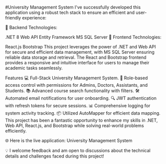 #University Management System
I've successfully developed this application using a robust tech stack to ensure an efficient and user-friendly experience:

🔹 Backend Technologies:

.NET 8
Web API
Entity Framework
MS SQL Server
🔹 Frontend Technologies:

React.js
Bootstrap
This project leverages the power of .NET and Web API for secure and efficient data management, with MS SQL Server ensuring reliable data storage and retrieval. The React and Bootstrap frontend provides a responsive and intuitive interface for users to manage their academic tasks seamlessly.

Features
💻 Full-Stack University Management System.
🌟 Role-based access control with permissions for Admins, Doctors, Assistants, and Students.
📚 Advanced course search functionality with filters.
🛠️ Automated email notifications for user onboarding.
🔍 JWT authentication with refresh tokens for secure sessions.
📊 Comprehensive logging for system activity tracking.
📦 Utilized AutoMapper for efficient data mapping.
This project has been a fantastic opportunity to enhance my skills in .NET, Web API, React.js, and Bootstrap while solving real-world problems efficiently.

🌐 Here is the live application: University Management System

💡 I welcome feedback and am open to discussions about the technical details and challenges faced during this project!
